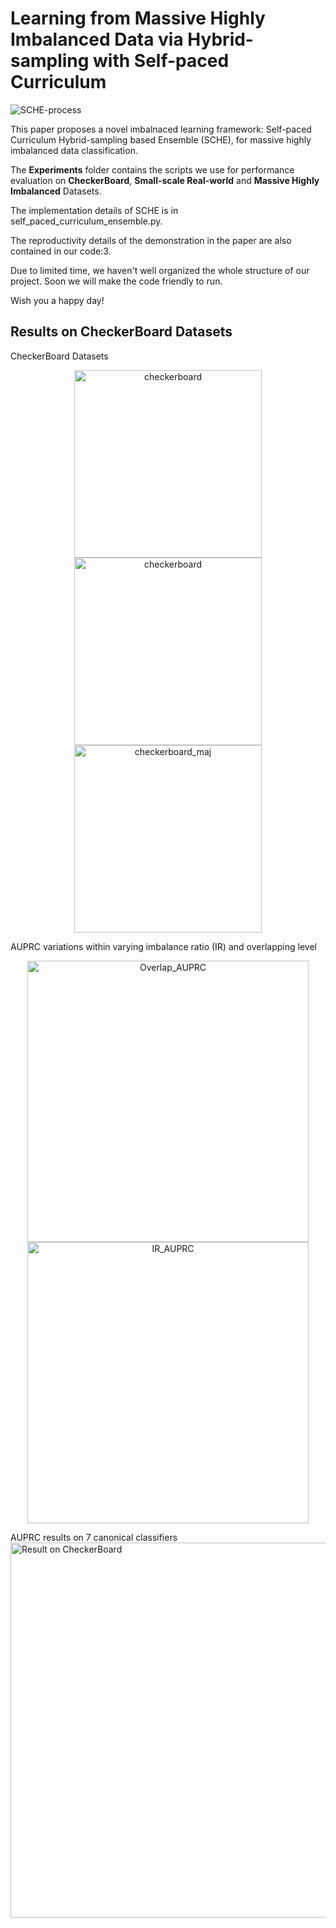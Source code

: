 # Learning from Massive Highly Imbalanced Data via Hybrid-sampling with Self-paced Curriculum  
![SCHE-process](https://github.com/zxjbibobibobi/SCHE/assets/57565621/a7ca65e5-76db-4d50-a3fd-8ad7e809f9fd)

This paper proposes a novel imbalnaced learning framework: Self-paced Curriculum Hybrid-sampling based Ensemble (SCHE), for massive highly imbalanced data classification.

The **Experiments** folder contains the scripts we use for performance evaluation on **CheckerBoard**, **Small-scale Real-world** and **Massive Highly Imbalanced** Datasets.

The implementation details of SCHE is in self_paced_curriculum_ensemble.py.

The reproductivity details of the demonstration in the paper are also contained in our code:3.

Due to limited time, we haven't well organized the whole structure of our project. Soon we will make the code friendly to run.

Wish you a happy day!
## Results on CheckerBoard Datasets
CheckerBoard Datasets
<center>
  <img src="https://github.com/zxjbibobibobi/SCHE/assets/57565621/19bc5280-1d09-45cb-8f90-0390afde7cd2" alt="checkerboard" width="300;">
  <img src="https://github.com/zxjbibobibobi/SCHE/assets/57565621/e32fbfa6-5976-4d1e-9dd3-0957bfe49f4d" alt="checkerboard" width="300;">
  <img src="https://github.com/zxjbibobibobi/SCHE/assets/57565621/d2abfac7-fdf1-4327-be8b-bd32bad2a61d" alt="checkerboard_maj"width="300;">
</center>

AUPRC variations within varying imbalance ratio (IR) and overlapping level
<center>
  <img src="https://github.com/zxjbibobibobi/SCHE/assets/57565621/6d20138b-7774-4e98-acd9-571f407cdf76" alt="Overlap_AUPRC" width="450;">
  <img src="https://github.com/zxjbibobibobi/SCHE/assets/57565621/40f6777f-c589-41b5-b30e-7bb8c61ff5dc" alt="IR_AUPRC" width="450;">
</center>


AUPRC results on 7 canonical classifiers
<img src="https://github.com/zxjbibobibobi/SCHE/assets/57565621/c751869b-4c25-4778-a156-2002379f7cdc" alt="Result on CheckerBoard" width="600;">
